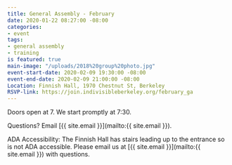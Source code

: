 ```yaml
---
title: General Assembly - February
date: 2020-01-22 08:27:00 -08:00
categories:
- event
tags:
- general assembly
- training
is featured: true
main-image: "/uploads/2018%20group%20photo.jpg"
event-start-date: 2020-02-09 19:30:00 -08:00
event-end-date: 2020-02-09 21:00:00 -08:00
Location: Finnish Hall, 1970 Chestnut St, Berkeley
RSVP-link: https://join.indivisibleberkeley.org/february_ga
---
```


Doors open at 7. We start promptly at 7:30.

Questions? Email [{{ site.email }}](mailto:{{ site.email }}).

ADA Accessibility: The Finnish Hall has stairs leading up to the entrance so is not ADA accessible. Please email us at [{{ site.email }}](mailto:{{ site.email }}) with questions.